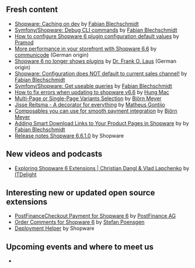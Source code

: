 ## Fresh content

* [Shopware: Caching on dev](https://winkelwagen.de/2024/04/02/shopware-caching-on-dev/) by [Fabian Blechschmidt](https://winkelwagen.de/author/fabianblechschmidt/)
* [Symfony/Shopware: Debug CLI commands](https://winkelwagen.de/2024/04/04/symfony-shopware-debug-cli-commands/) by [Fabian Blechschmidt](https://winkelwagen.de/author/fabianblechschmidt/)
* [How to configure Shopware 6 plugin configuration default values](https://www.bay20.com/how-to-configure-shopware-6-plugin-configuration-default-values/) by [Pramod](https://www.bay20.com/author/pramod/)
* [More performance in your storefront with Shopware 6.6](https://www-communicode-de.translate.goog/blog/work/shopware-6-6-mehr-performance-storefront?_x_tr_sl=en&_x_tr_tl=de&_x_tr_hl=en&_x_tr_pto=wapp&_x_tr_hist=true) by [communicode](https://www.communicode.de/) (German origin)
* [Shopware 6 no longer shows plugins](https://www-fol9000-de.translate.goog/miszellaneen/shopware-6-admin-zeigt-keine-plugins-mehr-an/?_x_tr_sch=http&_x_tr_sl=de&_x_tr_tl=en&_x_tr_hl=en&_x_tr_pto=wapp) by [Dr. Frank O. Laus](http://www.fol9000.de/) (German origin)
* [Shopware: Configuration does NOT default to current sales channel!](https://winkelwagen.de/2024/04/11/shopware-configuration-does-not-default-to-current-sales-channel/) by [Fabian Blechschmidt](https://winkelwagen.de/author/fabianblechschmidt/)
* [Symfony/Shopware: Get useable queries](https://winkelwagen.de/2024/04/09/symfony-shopware-get-useable-queries/) by [Fabian Blechschmidt](https://winkelwagen.de/author/fabianblechschmidt/)
* [How to fix errors when updating to shopware v6.6](https://hungmac.com/how-to-fix-errors-when-updating-to-6-6) by [Hung Mac](https://hungmac.com/)
* [Multi-Page or Single-Page Variants Selection](https://www.brocksi.net/blog/variants-selection-multi-page-or-single-page/) by [Björn Meyer](https://www.brocksi.net)
* [Jisse Reitsma - A decorator for everything](https://www.weloveshopwarecommunity.com/interview/jisse-reitsma/a-decorator-for-everything) by [Matheus Gontijo](https://www.matheusgontijo.com/)
* [Composables you can use for smooth payment integration](https://www.linkedin.com/posts/björn-meyer-162ba116a_nuxt-mollie-payments-components-activity-7188908280276996098-SR9x/) by [Björn Meyer](https://www.linkedin.com/posts/björn-meyer-162ba116a_nuxt-mollie-payments-components-activity-7188908280276996098-SR9x/)
* [Adding Smart Download Links to Your Product Pages in Shopware](https://winkelwagen.de/2024/04/25/adding-smart-download-links-to-your-product-pages-in-shopware/) by by [Fabian Blechschmidt](https://winkelwagen.de/author/fabianblechschmidt/)
* [Release notes Shopware 6.6.1.0](https://developer.shopware.com/release-notes/6.6/6.6.1.0.html) by Shopware

## New videos and podcasts

* [Exploring Shopware 6 Extensions | Christian Dangl & Vlad Lapchenko](https://www.youtube.com/watch?v=x0nf4Qe0G3w) by [ITDelight](https://www.youtube.com/@itdelight6129)

## Interesting new or updated open source extensions

* [PostFinanceCheckout Payment for Shopware 6](https://github.com/pfpayments/shopware-6) by [PostFinance AG](https://github.com/pfpayments/)
* [Order Comments for Shopware 6](https://github.com/stefanpoensgen/SptecOrderComments) by [Stefan Poensgen](https://github.com/stefanpoensgen)
* [Deployment Helper](https://github.com/shopware/deployment-helper) by Shopware

## Upcoming events and where to meet us

* []()
